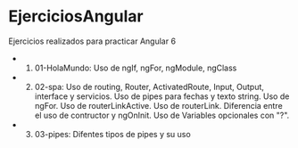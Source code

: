 # EjerciciosAngular
Ejercicios realizados para practicar Angular 6

- 1. 01-HolaMundo: Uso de ngIf, ngFor, ngModule, ngClass
- 2. 02-spa: Uso de routing, Router, ActivatedRoute, Input, Output, interface y servicios.
Uso de pipes para fechas y texto string.
Uso de ngFor.
Uso de routerLinkActive.
Uso de routerLink.
Diferencia entre el uso de contructor y ngOnInit.
Uso de Variables opcionales con "?".
- 3. 03-pipes: Difentes tipos de pipes y su uso
